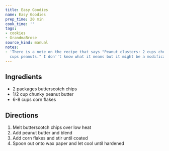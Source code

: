 ```yaml
---
title: Easy Goodies
name: Easy Goodies
prep_time: 20 min
cook_time: ''
tags:
- cookies
- GrandmaBrose
source_kind: manual
notes:
- 'There is a note on the recipe that says "Peanut clusters: 2 cups choc chips, 2
  cups peanuts." I don''t know what it means but it might be a modification.'
---
```


## Ingredients
- 2 packages butterscotch chips
- 1/2 cup chunky peanut butter
- 6-8 cups corn flakes


## Directions
1. Melt butterscotch chips over low heat
2. Add peanut butter and blend
3. Add corn flakes and stir until coated
4. Spoon out onto wax paper and let cool until hardened
